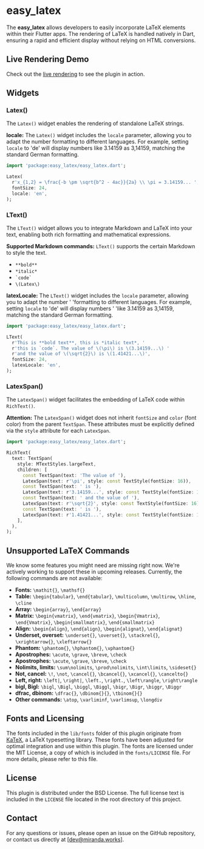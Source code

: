 # easy_latex

The **easy_latex** allows developers to easily incorporate LaTeX elements
within their Flutter apps. The rendering of LaTeX is handled natively in Dart,
ensuring a rapid and efficient display without relying on HTML conversions.

## Live Rendering Demo

Check out the [live rendering](https://easylatex.open.miranda.works/) to see the plugin in action.

## Widgets

### Latex()

The `Latex()` widget enables the rendering of standalone LaTeX strings.

**locale:** The `Latex()` widget includes the `locale` parameter, allowing
you to adapt the number formatting to different languages. For example,
setting `locale` to \'de\' will display numbers like 3.14159 as 3,14159,
matching the standard German formatting.

```dart
import 'package:easy_latex/easy_latex.dart';

Latex(
  r'x_{1,2} = \frac{-b \pm \sqrt{b^2 - 4ac}}{2a} \\ \pi = 3.14159... ',
  fontSize: 24,
  locale: 'en',
);

```


### LText()

The `LText()` widget allows you to integrate Markdown and LaTeX into your text,
enabling both rich formatting and mathematical expressions.

**Supported Markdown commands:** `LText()` supports the certain Markdown to style the text.
- `**bold**`
- `*italic*`
- ``` `code` ```
- `\(Latex\)`

**latexLocale:** The `LText()` widget includes the `locale` parameter, allowing you to adapt the number '
'formatting to different languages. For example, setting `locale` to \'de\' will display numbers '
'like 3.14159 as 3,14159, matching the standard German formatting.

```dart
import 'package:easy_latex/easy_latex.dart';

LText(
  r'This is **bold text**, this is *italic text*, '
  r'this is `code`. The value of \(\pi\) is \(3.14159...\) '
  r'and the value of \(\sqrt{2}\) is \(1.41421...\)',
  fontSize: 24,
  latexLocale: 'en',
);

```


### LatexSpan()

The `LatexSpan()` widget facilitates the embedding of LaTeX code within `RichText()`.

**Attention:** The `LatexSpan()` widget does not inherit `fontSize` and
`color` (font color) from the parent `TextSpan`. These attributes must be explicitly
defined via the `style` attribute for each `LatexSpan`.


```dart
import 'package:easy_latex/easy_latex.dart';

RichText(
  text: TextSpan(
    style: MTextStyles.largeText,
    children: [
      const TextSpan(text: 'The value of '),
      LatexSpan(text: r'\pi', style: const TextStyle(fontSize: 16)),
      const TextSpan(text: ' is '),
      LatexSpan(text: r'3.14159...', style: const TextStyle(fontSize: 16)),
      const TextSpan(text: ' and the value of '),
      LatexSpan(text: r'\sqrt{2}', style: const TextStyle(fontSize: 16)),
      const TextSpan(text: ' is '),
      LatexSpan(text: r'1.41421...', style: const TextStyle(fontSize: 16)),
    ],
  ),
);

```

## Unsupported LaTeX Commands

We know some features you might need are missing right now. We're actively 
working to support these in upcoming releases. Currently, the following commands 
are not available:

- **Fonts:** `\mathit{}`, `\mathsf{}`
- **Table:** `\begin{tabular}`, `\end{tabular}`, `\multicolumn`, `\multirow`, `\hline`, `\cline`
- **Array:** `\begin{array}`, `\end{array}`
- **Matrix:** `\begin{vmatrix}`, `\end{vmatrix}`, `\begin{Vmatrix}`, `\end{Vmatrix}`, `\begin{smallmatrix}`, `\end{smallmatrix}`
- **Align:** `\begin{align}`, `\end{align}`, `\begin{alignat}`, `\end{alignat}`
- **Underset, overset:** `\underset{}`, `\overset{}`, `\stackrel{}`, `\xrightarrow{}`, `\xleftarrow{}`
- **Phantom:** `\phantom{}`, `\hphantom{}`, `\vphantom{}`
- **Apostrophes:** `\acute`, `\grave`, `\breve`, `\check`
- **Apostrophes:** `\acute`, `\grave`, `\breve`, `\check`
- **Nolimits, limits:** `\sum\nolimits`, `\prod\nolimits`, `\int\limits`, `\sideset{}`
- **Not, cancel:** `\!`, `\not`, `\cancel{}`, `\bcancel{}`, `\xcancel{}`, `\cancelto{}`
- **Left, right:** `\left|`, `\right|`, `\left.`, `\right.`, `\left\rangle`, `\right\rangle`
- **bigl, Bigl:** `\bigl`, `\Bigl`, `\biggl`, `\Biggl`, `\bigr`, `\Bigr`, `\biggr`, `\Biggr`
- **dfrac, dbinom:** `\dfrac{}`, `\dbinom{}{}`, `\tbinom{}{}`
- **Other commands:** `\atop`, `\varliminf`, `\varlimsup`, `\longdiv`


## Fonts and Licensing

The fonts included in the `lib/fonts` folder of this plugin originate from 
[KaTeX](https://github.com/KaTeX/KaTeX]), 
a LaTeX typesetting library. These fonts have been adjusted for optimal integration 
and use within this plugin. The fonts are licensed under the MIT License, a copy of 
which is included in the `fonts/LICENSE` file. For more details, please refer to this file.


## License

This plugin is distributed under the BSD License. The full license text is included 
in the `LICENSE` file located in the root directory of this project.


## Contact

For any questions or issues, please open an issue on the GitHub repository, 
or contact us directly at [dev@miranda.works].